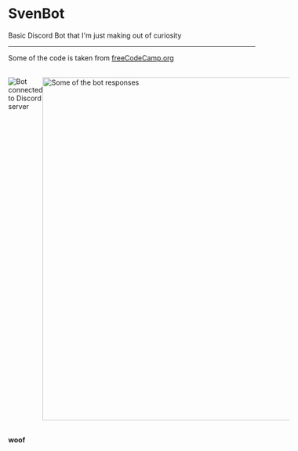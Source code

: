 # SvenBot
Basic Discord Bot that I'm just making out of curiosity
<hr>

<p>Some of the code is taken from <a href="https://www.youtube.com/watch?v=SPTfmiYiuok">freeCodeCamp.org</a></p>

<br> 

<div style="display:flex">
  <img width="auto" alt="Bot connected to Discord server" src="https://user-images.githubusercontent.com/91065258/158409291-80f85e68-1787-44ad-bd48-6fa04b9b697b.png">
  <img width="700" alt="Some of the bot responses" src="https://user-images.githubusercontent.com/91065258/158408755-e76e899a-313e-4cf1-95bd-34e7ed9efce7.png">
</div>

<p><br><b>woof</b></p>
